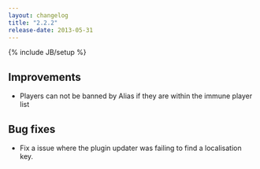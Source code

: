 ```yaml
---
layout: changelog
title: "2.2.2"
release-date: 2013-05-31
---
```

{% include JB/setup %}

## Improvements

* Players can not be banned by Alias if they are within the immune player list

## Bug fixes

* Fix a issue where the plugin updater was failing to find a localisation key.
